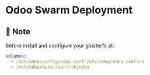 # Odoo Swarm Deployment

## 📌 Note
Before install and configure your glusterfs at:

```yaml
volumes:
  - /mnt/odoo/config/odoo.conf:/etc/odoo/odoo.conf:ro
  - /mnt/odoo/data:/var/lib/odoo
